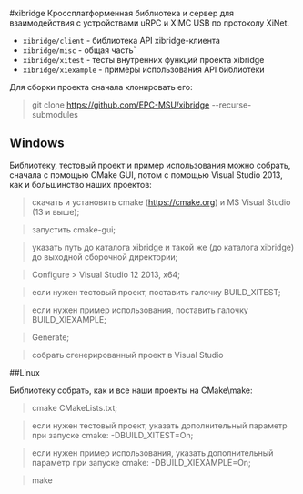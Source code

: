 #xibridge
Кроссплатформенная библиотека и сервер для взаимодействия с устройствами uRPC и XIMС USB по протоколу XiNet.

* `xibridge/client` - библиотека API xibridge-клиента
* `xibridge/misc` - общая часть`
* `xibridge/xitest` - тесты внутренних функций проекта xibridge
* `xibridge/xiexample` - примеры использования API библиотеки
  
Для сборки проекта сначала клонировать его:

> git clone https://github.com/EPC-MSU/xibridge --recurse-submodules  

## Windows

Библиотеку, тестовый проект и пример использования можно собрать, сначала с помощью CMake GUI, потом с помощью Visual Studio 2013, как и большинство наших 
проектов:

> cкачать и установить cmake (https://cmake.org) и MS Visual Studio (13 и выше);

> запустить cmake-gui;

> указать путь до каталога xibridge и такой же (до каталога xibridge) до выходной сборочной директории;

> Configure > Visual Studio 12 2013, x64;

> если нужен тестовый проект, поставить галочку BUILD_XITEST;

> если нужен пример использования, поставить галочку BUILD_XIEXAMPLE; 

> Generate;

> собрать сгенерированный проект в Visual Studio

##Linux 

Библиотеку собрать, как и все наши проекты на CMake\make:

> cmake CMakeLists.txt;

> если нужен тестовый проект, указать дополнительный параметр при запуске cmake: -DBUILD_XITEST=On;

> если нужен пример использования, указать дополнительный параметр при запуске cmake: -DBUILD_XIEXAMPLE=On;
 
> make  


